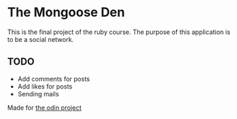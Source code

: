# The Mongoose Den

This is the final project of the ruby course. The purpose of this application is to be a social network.


## TODO

- Add comments for posts
- Add likes for posts
- Sending mails

Made for [the odin project](https://www.theodinproject.com/lessons/ruby-on-rails-rails-final-project)
